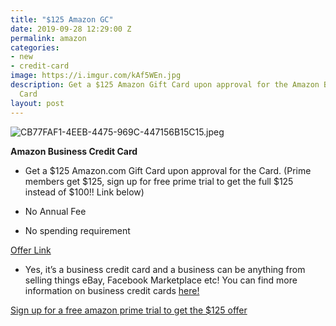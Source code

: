 ```yaml
---
title: "$125 Amazon GC"
date: 2019-09-28 12:29:00 Z
permalink: amazon
categories:
- new
- credit-card
image: https://i.imgur.com/kAf5WEn.jpg
description: Get a $125 Amazon Gift Card upon approval for the Amazon Business Credit
  Card
layout: post
---
```


![CB77FAF1-4EEB-4475-969C-447156B15C15.jpeg](/uploads/CB77FAF1-4EEB-4475-969C-447156B15C15.jpeg)

**Amazon Business Credit Card**

* Get a $125 Amazon.com Gift Card upon approval for the Card. (Prime members get $125, sign up for free prime trial to get the full $125 instead of $100!! Link below)

* No Annual Fee

* No spending requirement

[Offer Link](http://refer.amex.us/JENNIWzjpn?XLINK=MYCP)

* Yes, it’s a business credit card and a business can be anything from selling things eBay, Facebook Marketplace etc! You can find more information on business credit cards [here!](https://www.reddit.com/r/churning/wiki/index#wiki_how_to_get_a_business_card_without_a_business.3F)

[Sign up for a free amazon prime trial to get the $125 offer](https://amzn.to/2J6BeMy)